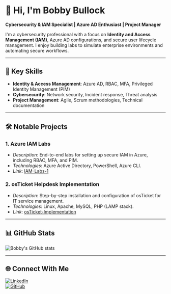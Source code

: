 # 👋 Hi, I'm Bobby Bullock  
**Cybersecurity & IAM Specialist | Azure AD Enthusiast | Project Manager**  

I'm a cybersecurity professional with a focus on **Identity and Access Management (IAM)**, Azure AD configurations, and secure user lifecycle management. I enjoy building labs to simulate enterprise environments and automating secure workflows.  

---

## 🚀 **Key Skills**
- **Identity & Access Management**: Azure AD, RBAC, MFA, Privileged Identity Management (PIM)
- **Cybersecurity**: Network security, Incident response, Threat analysis
- **Project Management**: Agile, Scrum methodologies, Technical documentation

---

## 🛠️ **Notable Projects**
### 1. **Azure IAM Labs**  
- *Description*: End-to-end labs for setting up secure IAM in Azure, including RBAC, MFA, and PIM.  
- *Technologies*: Azure Active Directory, PowerShell, Azure CLI.  
- *Link*: [IAM-Labs-1](https://github.com/bobbyb320/IAM-labs1)

### 2. **osTicket Helpdesk Implementation**  
- *Description*: Step-by-step installation and configuration of osTicket for IT service management.  
- *Technologies*: Linux, Apache, MySQL, PHP (LAMP stack).  
- *Link*: [osTicket-Implementation](https://github.com/bobbyb320/osTicket)

---

## 📊 **GitHub Stats**
![Bobby's GitHub stats](https://github-readme-stats.vercel.app/api?username=bobbyb320&show_icons=true&theme=tokyonight)

---

## 🌐 **Connect With Me**
[![LinkedIn](https://img.shields.io/badge/LinkedIn-Profile-blue)](https://www.linkedin.com/in/bobby-bullock-a12553206)  
[![GitHub](https://img.shields.io/badge/GitHub-Profile-grey)](https://github.com/bobbyb320)
